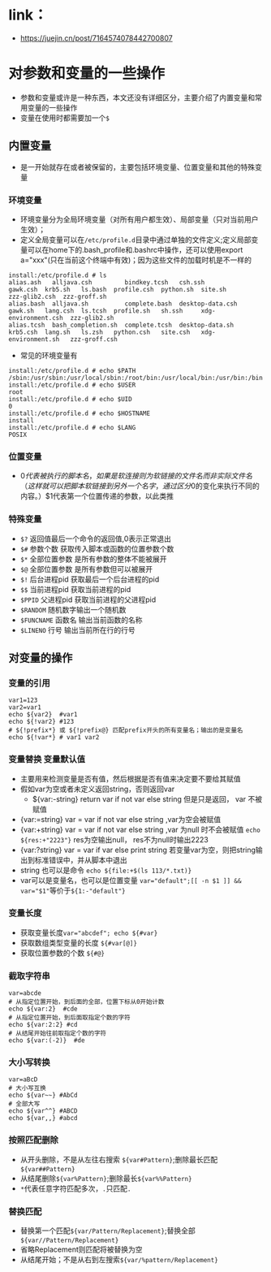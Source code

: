 # link：
- https://juejin.cn/post/7164574078442700807
# 对参数和变量的一些操作
- 参数和变量或许是一种东西，本文还没有详细区分，主要介绍了内置变量和常用变量的一些操作
- 变量在使用时都需要加一个`$`
## 内置变量
- 是一开始就存在或者被保留的，主要包括环境变量、位置变量和其他的特殊变量
### 环境变量
- 环境变量分为全局环境变量（对所有用户都生效）、局部变量（只对当前用户生效）；
- 定义全局变量可以在`/etc/profile.d`目录中通过单独的文件定义;定义局部变量可以在home下的.bash_profile和.bashrc中操作，还可以使用export a="xxx"(只在当前这个终端中有效)；因为这些文件的加载时机是不一样的
```
install:/etc/profile.d # ls
alias.ash   alljava.csh         bindkey.tcsh   csh.ssh           gawk.csh  krb5.sh   ls.bash  profile.csh  python.sh  site.sh              zzz-glib2.csh  zzz-groff.sh
alias.bash  alljava.sh          complete.bash  desktop-data.csh  gawk.sh   lang.csh  ls.tcsh  profile.sh   sh.ssh     xdg-environment.csh  zzz-glib2.sh
alias.tcsh  bash_completion.sh  complete.tcsh  desktop-data.sh   krb5.csh  lang.sh   ls.zsh   python.csh   site.csh   xdg-environment.sh   zzz-groff.csh
```
- 常见的环境变量有
```
install:/etc/profile.d # echo $PATH
/sbin:/usr/sbin:/usr/local/sbin:/root/bin:/usr/local/bin:/usr/bin:/bin
install:/etc/profile.d # echo $USER
root
install:/etc/profile.d # echo $UID
0
install:/etc/profile.d # echo $HOSTNAME
install
install:/etc/profile.d # echo $LANG
POSIX
```
### 位置变量
- $0代表被执行的脚本名，如果是软连接则为软链接的文件名而非实际文件名（这样就可以把脚本软链接到另外一个名字，通过区分$0的变化来执行不同的内容。）$1代表第一个位置传递的参数，以此类推

### 特殊变量
- `$?` 返回值最后一个命令的返回值,0表示正常退出
- `$#` 参数个数 获取传入脚本或函数的位置参数个数
- `$*` 全部位置参数 是所有参数的整体不能被展开
- `$@` 全部位置参数 是所有参数但可以被展开
- `$!` 后台进程pid 获取最后一个后台进程的pid
- `$$` 当前进程pid 获取当前进程的pid
- `$PPID` 父进程pid 获取当前进程的父进程pid
- `$RANDOM` 随机数字输出一个随机数
- `$FUNCNAME` 函数名 输出当前函数的名称
- `$LINENO` 行号 输出当前所在行的行号

## 对变量的操作
### 变量的引用
```
var1=123
var2=var1
echo ${var2}  #var1
echo ${!var2} #123
# ${!prefix*} 或 ${!prefix@} 匹配prefix开头的所有变量名；输出的是变量名
echo ${!var*} # var1 var2
```
### 变量替换 变量默认值
- 主要用来检测变量是否有值，然后根据是否有值来决定要不要给其赋值
- 假如var为空或者未定义返回string，否则返回var
    - ${var:-string} return var if not var else string 但是只是返回， var 不被赋值
- {var:=string} var = var if not var else string ,var为空会被赋值
- {var:+string} var = var if not var else string ,var 为null 时不会被赋值 `echo ${res:+"2223"}` res为空输出null， res不为null时输出2223
- {var:?string} var = var if var else print string 若变量var为空，则把string输出到标准错误中，并从脚本中退出
- string 也可以是命令 `echo ${file:+$(ls 113/*.txt)}`
- var可以是变量名，也可以是位置变量 `var="default";[[ -n $1 ]] && var="$1"`等价于`${1:-"default"}`

### 变量长度
- 获取变量长度`var="abcdef"; echo ${#var}`
- 获取数组类型变量的长度 `${#var[@]}`
- 获取位置参数的个数 `${#@}`

### 截取字符串
```
var=abcde
# 从指定位置开始，到后面的全部，位置下标从0开始计数
echo ${var:2}  #cde
# 从指定位置开始，到后面取指定个数的字符
echo ${var:2:2} #cd
# 从结尾开始往前取指定个数的字符
echo ${var:(-2)}  #de
```
### 大小写转换
```
var=aBcD
# 大小写互换
echo ${var~~} #AbCd
# 全部大写
echo ${var^^} #ABCD
echo ${var,,} #abcd
```
### 按照匹配删除
- 从开头删除，不是从左往右搜索 `${var#Pattern}`;删除最长匹配`${var##Pattern}`
- 从结尾删除`${var%Pattern}`;删除最长`${var%%Pattern}`
- `*`代表任意字符匹配多次，`.`只匹配`.`

### 替换匹配
- 替换第一个匹配`${var/Pattern/Replacement}`;替换全部`${var//Pattern/Replacement}`
- 省略Replacement则匹配将被替换为空
- 从结尾开始；不是从右到左搜索`${var/%pattern/Replacement}`